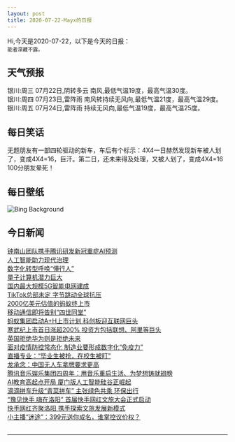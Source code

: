 ```yaml
---
layout: post
title: 2020-07-22-Mayx的日报
---
```


Hi,今天是2020-07-22，以下是今天的日报：<br><small>
能者深藏不露。</small><!--more-->
## 天气预报
银川:周三 07月22日,阴转多云 南风,最低气温19度，最高气温30度。<br>银川:周四 07月23日,雷阵雨 南风转持续无风向,最低气温21度，最高气温29度。<br>银川:周五 07月24日,雷阵雨 持续无风向,最低气温19度，最高气温25度。
## 每日笑话
无题朋友有一部四轮驱动的新车，车后有个标示：4X4一日赫然发现新车被人划了，变成4X4=16，巨汗。第二日，还未来得及处理，又被人划了，变成4X4=16  100分朋友晕死！
## 每日壁纸
![Bing Background](https://cn.bing.com/th?id=OHR.DinantBelgium_EN-US0892462948_1920x1080.jpg&rf=LaDigue_1920x1080.jpg&pid=hp "The town of Dinant and the River Meuse in Namur province, Belgium (© Kadagan/Shutterstock)")
## 今日新闻

[钟南山团队携手腾讯研发新冠重症AI预测](http://it.people.com.cn/n1/2020/0721/c1009-31792257.html)   
[人工智能助力现代治理](http://it.people.com.cn/n1/2020/0721/c1009-31791090.html)   
[数字化转型呼唤“懂行人”](http://it.people.com.cn/n1/2020/0721/c1009-31791097.html)   
[量子计算机潜力巨大](http://it.people.com.cn/n1/2020/0721/c1009-31791103.html)   
[国内最大规模5G智能电网建成](http://it.people.com.cn/n1/2020/0721/c1009-31791126.html)   
[TikTok总部未定 字节跳动全球抗压](http://it.people.com.cn/n1/2020/0721/c1009-31791034.html)   
[2000亿美元估值的蚂蚁终上市](http://it.people.com.cn/n1/2020/0721/c1009-31791038.html)   
[移动通信即将告别“四世同堂”](http://it.people.com.cn/n1/2020/0721/c1009-31791055.html)   
[蚂蚁集团启动A+H上市计划 科创板迎互联网巨头](http://it.people.com.cn/n1/2020/0721/c1009-31791060.html)   
[寒武纪上市首日涨超200% 投资方包括联想、阿里等巨头](http://it.people.com.cn/n1/2020/0720/c1009-31790665.html)   
[英国拒绝华为则是拒绝未来](http://it.people.com.cn/n1/2020/0721/c1009-31790986.html)   
[面对疫情防控常态化 制造业要形成数字化“免疫力”](http://it.people.com.cn/n1/2020/0721/c1009-31790988.html)   
[直播专业：“毕业生被抢，在校生被盯”](http://it.people.com.cn/n1/2020/0721/c1009-31791026.html)   
[龙承念：中国无人车拿牌要求更高](http://it.people.com.cn/n1/2020/0721/c1009-31791025.html)   
[腾讯音乐娱乐集团四周年：用音乐重启生活、为梦想铸就翅膀](http://it.people.com.cn/n1/2020/0720/c1009-31790352.html)   
[AI教育高起点开局 厦门版人工智能硅谷正崛起](http://it.people.com.cn/n1/2020/0720/c1009-31790357.html)   
[滴滴拼车升级“青菜拼车” 主张绿色共乘 环保出行](http://it.people.com.cn/n1/2020/0720/c1009-31790350.html)   
[“豫见快手 嗨在洛阳” 首届快手网红文旅大会正式启动](http://it.people.com.cn/n1/2020/0720/c1009-31790543.html)   
[快手网红齐聚洛阳 携手探索文旅发展新模式](http://it.people.com.cn/n1/2020/0720/c1009-31790288.html)   
[小主播“迷途”：399元送你成名，谁掌控议价权？](http://it.people.com.cn/n1/2020/0720/c1009-31790053.html)   
<br />

***

<small></small>
